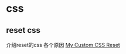 # css

## reset css 

介绍reset的css 各个原因
[My Custom CSS Reset](https://www.joshwcomeau.com/css/custom-css-reset/)